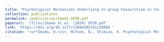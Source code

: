 ```yaml
---
title: "Psychological Mechanisms Underlying In-group Favouritism in Cooperation: Revisiting the Reputation Management and Expectation Hypotheses (2024)"
collection: publications
permalink: /publication/Imada_GPIR.pdf
paperurl: '/files/Imada et al. (2024) GPIR.pdf'
link: 'https://doi.org/10.1177/13684302241239860 '
citation: '<u>*Imada, H.</u>, Mifune, N., Shimizu, H. Psychological Mechanisms Underlying In-group Favouritism in Cooperation: Revisiting the Reputation Management and Expectation Hypotheses (2024). <em>Group Processes & Intergroup Relations</em>. https://doi.org/10.1177/13684302241239860'
---
```


